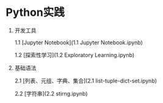 # Python实践

1. 开发工具

    1.1 [Jupyter Notebook](1.1 Jupyter Notebook.ipynb)
    
    1.2 [探索性学习](1.2 Exploratory Learning.ipynb)

2. 基础语法

    2.1 [列表、元组、字典、集合](2.1 list-tuple-dict-set.ipynb)
    
    2.2 [字符串](2.2 stirng.ipynb)

